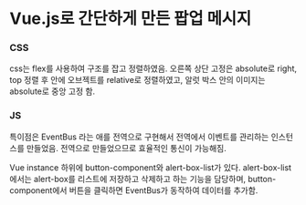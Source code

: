 # Vue.js로 간단하게 만든 팝업 메시지

### CSS

css는 flex를 사용하여 구조를 잡고 정렬하였음.
오른쪽 상단 고정은 absolute로 right, top 정렬 후
안에 오브젝트를 relative로 정렬하였고, 알럿 박스 안의 이미지는 absolute로 중앙 고정 함.

### JS

특이점은 EventBus 라는 애를 전역으로 구현해서 전역에서 이벤트를 관리하는 인스턴스를 만들었음.
전역으로 만들었으므로 효율적인 통신이 가능해짐.

Vue instance 하위에 button-component와 alert-box-list가 있다.
alert-box-list에서는 alert-box를 리스트에 저장하고 삭제하고 하는 기능을 담당하며,
button-component에서 버튼을 클릭하면 EventBus가 동작하여 데이터를 추가함.